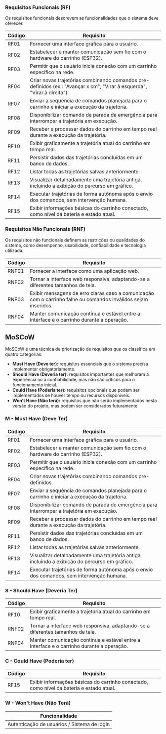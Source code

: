 ### Requisitos Funcionais (RF)

Os requisitos funcionais descrevem as funcionalidades que o sistema deve oferecer.

| Código | Requisito                                                                                                               |
| ------ | ----------------------------------------------------------------------------------------------------------------------- |
| RF01   | Fornecer uma interface gráfica para o usuário.                                                                          |
| RF02   | Estabelecer e manter comunicação sem fio com o hardware do carrinho (ESP32).                                            |
| RF03   | Permitir que o usuário inicie conexão com um carrinho específico na rede.                                               |
| RF04   | Criar novas trajetórias combinando comandos pré-definidos (ex.: "Avançar x cm", "Virar à esquerda", "Virar à direita"). |
| RF07   | Enviar a sequência de comandos planejada para o carrinho e iniciar a execução da trajetória.                            |
| RF08   | Disponibilizar comando de parada de emergência para interromper a trajetória em execução.                               |
| RF09   | Receber e processar dados do carrinho em tempo real durante a execução da trajetória.                                   |
| RF10   | Exibir graficamente a trajetória atual do carrinho em tempo real.                                                       |
| RF11   | Persistir dados das trajetórias concluídas em um banco de dados.                                                        |
| RF12   | Listar todas as trajetórias salvas anteriormente.                                                                       |
| RF13   | Visualizar detalhadamente uma trajetória antiga, incluindo a exibição do percurso em gráfico.                           |
| RF14   | Executar trajetórias de forma autônoma após o envio dos comandos, sem intervenção humana.                               |
| RF15   | Exibir informações básicas do carrinho conectado, como nível da bateria e estado atual.                                 |

### Requisitos Não Funcionais (RNF)

Os requisitos não funcionais definem as restrições ou qualidades do sistema, como desempenho, usabilidade, confiabilidade e tecnologia utilizada.

| Código | Requisito                                                                                                      |
| ------ | -------------------------------------------------------------------------------------------------------------- |
| RNF01  | Fornecer a interface como uma aplicação web.                                                                   |
| RNF02  | Tornar a interface web responsiva, adaptando-se a diferentes tamanhos de tela.                                 |
| RNF03  | Exibir mensagens de erro claras caso a comunicação com o carrinho falhe ou comandos inválidos sejam inseridos. |
| RNF04  | Manter comunicação contínua e estável entre a interface e o carrinho durante a operação.                       |

## MoSCoW

MoSCoW é uma técnica de priorização de requisitos que os classifica em quatro categorias:

- **Must Have (Deve ter):** requisitos essenciais que o sistema precisa implementar obrigatoriamente.
- **Should Have (Deveria ter):** requisitos importantes que melhoram a experiência ou a confiabilidade, mas não são críticos para o funcionamento inicial.
- **Could Have (Poderia ter):** requisitos opcionais que podem ser implementados se houver tempo ou recursos disponíveis.
- **Won’t Have (Não terá):** requisitos que não serão implementados nesta versão do projeto, mas podem ser considerados futuramente.

### M - Must Have (Deve Ter)

| Código | Requisito                                                                                     |
| ------ | --------------------------------------------------------------------------------------------- |
| RF01   | Fornecer uma interface gráfica para o usuário.                                                |
| RF02   | Estabelecer e manter comunicação sem fio com o hardware do carrinho (ESP32).                  |
| RF03   | Permitir que o usuário inicie conexão com um carrinho específico na rede.                     |
| RF04   | Criar novas trajetórias combinando comandos pré-definidos.                                    |
| RF07   | Enviar a sequência de comandos planejada para o carrinho e iniciar a execução da trajetória.  |
| RF08   | Disponibilizar comando de parada de emergência para interromper a trajetória em execução.     |
| RF09   | Receber e processar dados do carrinho em tempo real durante a execução da trajetória.         |
| RF11   | Persistir dados das trajetórias concluídas em um banco de dados.                              |
| RF12   | Listar todas as trajetórias salvas anteriormente.                                             |
| RF13   | Visualizar detalhadamente uma trajetória antiga, incluindo a exibição do percurso em gráfico. |
| RF14   | Executar trajetórias de forma autônoma após o envio dos comandos, sem intervenção humana.     |

### S - Should Have (Deveria Ter)

| Código | Requisito                                                                                |
| ------ | ---------------------------------------------------------------------------------------- |
| RF10   | Exibir graficamente a trajetória atual do carrinho em tempo real.                        |
| RNF02  | Tornar a interface web responsiva, adaptando-se a diferentes tamanhos de tela.           |
| RNF04  | Manter comunicação contínua e estável entre a interface e o carrinho durante a operação. |

### C - Could Have (Poderia ter)

| Código | Requisito                                                                               |
| ------ | --------------------------------------------------------------------------------------- |
| RF15   | Exibir informações básicas do carrinho conectado, como nível da bateria e estado atual. |

### W - Won't Have (Não Terá)

| Funcionalidade                              |
| ------------------------------------------- |
| Autenticação de usuários / Sistema de login |
